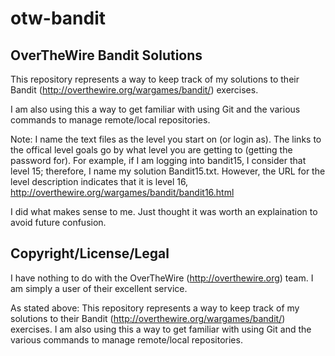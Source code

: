 # otw-bandit
## OverTheWire Bandit Solutions
This repository represents a way to keep track of my solutions to their Bandit (http://overthewire.org/wargames/bandit/) exercises.

I am also using this a way to get familiar with using Git and the various commands to manage remote/local repositories.

Note: I name the text files as the level you start on (or login as). The links to the offical level goals go by what level you are getting to (getting the password for).
For example, if I am logging into bandit15, I consider that level 15; therefore, I name my solution Bandit15.txt.
However, the URL for the level description indicates that it is level 16, http://overthewire.org/wargames/bandit/bandit16.html

I did what makes sense to me. Just thought it was worth an explaination to avoid future confusion.

## Copyright/License/Legal
I have nothing to do with the OverTheWire (http://overthewire.org) team. I am simply a user of their excellent service.

As stated above:
This repository represents a way to keep track of my solutions to their Bandit (http://overthewire.org/wargames/bandit/) exercises.
I am also using this a way to get familiar with using Git and the various commands to manage remote/local repositories.

